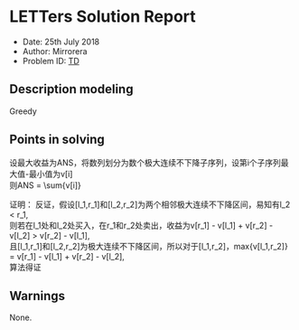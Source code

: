 
# LETTers Solution Report

- Date: 25th July 2018
- Author: Mirrorera
- Problem ID: [TD](https://www.nowcoder.com/acm/contest/140/D)

## Description modeling
Greedy

## Points in solving
设最大收益为ANS，将数列划分为数个极大连续不下降子序列，设第i个子序列最大值-最小值为v[i]<br>
则ANS = \sum{v[i]}<br>

证明：
反证，假设[l_1,r_1]和[l_2,r_2]为两个相邻极大连续不下降区间，易知有l_2 < r_1,<br>
则若在l_1处和l_2处买入，在r_1和r_2处卖出，收益为v[r_1] - v[l_1] + v[r_2] - v[l_2] > v[r_2] - v[l_1],<br>
且[l_1,r_1]和[l_2,r_2]为极大连续不下降区间，所以对于[l_1,r_2]，max{v[l_1,r_2]} = v[r_1] - v[l_1] + v[r_2] - v[l_2],<br>
算法得证

## Warnings
None.
